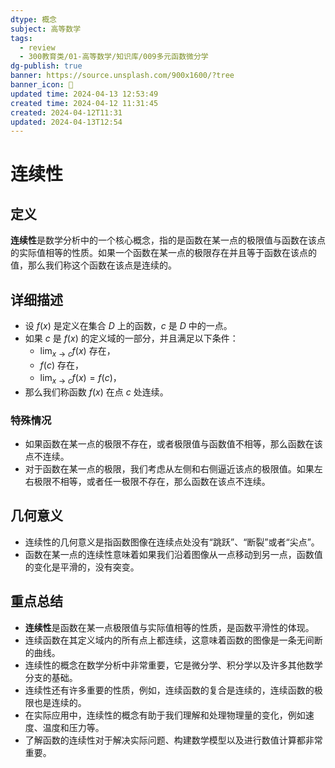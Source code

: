 ```yaml
---
dtype: 概念
subject: 高等数学
tags:
  - review
  - 300教育类/01-高等数学/知识库/009多元函数微分学
dg-publish: true
banner: https://source.unsplash.com/900x1600/?tree
banner_icon: 🧠
updated time: 2024-04-13 12:53:49
created time: 2024-04-12 11:31:45
created: 2024-04-12T11:31
updated: 2024-04-13T12:54
---
```

# 连续性

## 定义
**连续性**是数学分析中的一个核心概念，指的是函数在某一点的极限值与函数在该点的实际值相等的性质。如果一个函数在某一点的极限存在并且等于函数在该点的值，那么我们称这个函数在该点是连续的。

## 详细描述
- 设 $f(x)$ 是定义在集合 $D$ 上的函数，$c$ 是 $D$ 中的一点。
- 如果 $c$ 是 $f(x)$ 的定义域的一部分，并且满足以下条件：
  - $\lim_{x \to c} f(x)$ 存在，
  - $f(c)$ 存在，
  - $\lim_{x \to c} f(x) = f(c)$，
- 那么我们称函数 $f(x)$ 在点 $c$ 处连续。

### 特殊情况
- 如果函数在某一点的极限不存在，或者极限值与函数值不相等，那么函数在该点不连续。
- 对于函数在某一点的极限，我们考虑从左侧和右侧逼近该点的极限值。如果左右极限不相等，或者任一极限不存在，那么函数在该点不连续。

## 几何意义
- 连续性的几何意义是指函数图像在连续点处没有“跳跃”、“断裂”或者“尖点”。
- 函数在某一点的连续性意味着如果我们沿着图像从一点移动到另一点，函数值的变化是平滑的，没有突变。

## 重点总结
- **连续性**是函数在某一点极限值与实际值相等的性质，是函数平滑性的体现。
- 连续函数在其定义域内的所有点上都连续，这意味着函数的图像是一条无间断的曲线。
- 连续性的概念在数学分析中非常重要，它是微分学、积分学以及许多其他数学分支的基础。
- 连续性还有许多重要的性质，例如，连续函数的复合是连续的，连续函数的极限也是连续的。
- 在实际应用中，连续性的概念有助于我们理解和处理物理量的变化，例如速度、温度和压力等。
- 了解函数的连续性对于解决实际问题、构建数学模型以及进行数值计算都非常重要。

